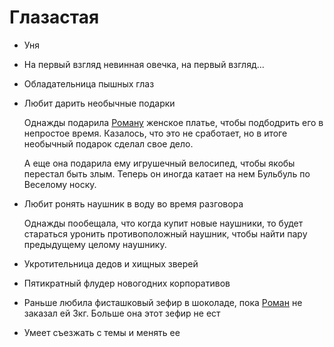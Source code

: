 # Глазастая

* Уня

* На первый взгляд невинная овечка, на первый взгляд...

* Обладательница пышных глаз

* Любит дарить необычные подарки

  Однажды подарила [Роману](./roman.md) женское платье, чтобы подбодрить его в непростое время. Казалось, что это не сработает, но в итоге необычный подарок сделал свое дело.

  А еще она подарила ему игрушечный велосипед, чтобы якобы перестал быть злым. Теперь он иногда катает на нем Бульбуль по Веселому носку.

* Любит ронять наушник в воду во время разговора

  Однажды пообещала, что когда купит новые наушники, то будет стараться уронить противоположный наушник, чтобы найти пару предыдущему целому наушнику.

* Укротительница дедов и хищных зверей

* Пятикратный флудер новогодних корпоративов

* Раньше любила фисташковый зефир в шоколаде, пока [Роман](./roman.md) не заказал ей 3кг. Больше она этот зефир не ест

* Умеет съезжать с темы и менять ее
